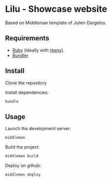 # Lilu - Showcase website

Based on Middleman template of Julien Dargelos.

## Requirements

- [Ruby](https://www.ruby-lang.org) (ideally with [rbenv](https://github.com/rbenv/rbenv)).
- [Bundler](http://bundler.io)

## Install

Clone the repository

Install dependencies:

```bash
bundle
```

## Usage

Launch the development server:

```bash
middleman
```

Build the project:

```bash
middleman build
```

Deploy on github:

```bash
middleman deploy
```
